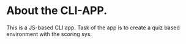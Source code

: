 # About the CLI-APP.

This is a JS-based CLI app. 
Task of the app is to create a quiz based environment with the scoring sys.